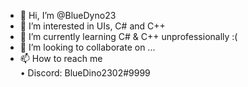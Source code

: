 - 👋 Hi, I’m @BlueDyno23
- 👀 I’m interested in UIs, C# and C++
- 🌱 I’m currently learning C# & C++ unprofessionally :(
- 💞️ I’m looking to collaborate on ...
- 📫 How to reach me  
  	• Discord: BlueDino2302#9999

<!---
BlueDyno23/BlueDyno23 is a ✨ special ✨ repository because its `README.md` (this file) appears on your GitHub profile.
You can click the Preview link to take a look at your changes.
--->
